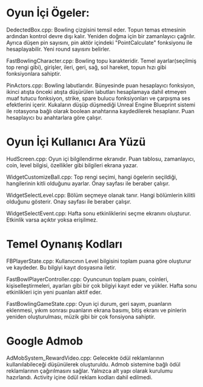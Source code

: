 # Oyun İçi Ögeler:

DedectedBox.cpp:
Bowling çizgisini temsil eder. Topun temas etmesinin ardından kontrol devre dışı kalır. Yeniden doğma için bir zamanlayıcı çağrılır. Ayrıca düşen pin sayısını, pin aktör içindeki "PointCalculate" fonksiyonu ile hesaplayabilir. Yeni round sayısını belirler.


FastBowlingCharacter.cpp:
Bowling topu karakteridir. Temel ayarlar(seçilmiş top rengi gibi), girişler, ileri, geri, sağ, sol hareket, topun hızı gibi fonksiyonlara sahiptir.


PinActors.cpp:
Bowling labutlarıdır. Bünyesinde puan hesaplayıcı fonksiyon, ikinci atışta önceki atışta düşürülen labutları hesaplamaya dahil etmeyen muaf tutucu fonksiyon, strike, spare bulucu fonksiyonları ve çarpışma ses efektlerini içerir. Kukaların düşüp düşmediği Unreal Engine Blueprint sistemi ile rotasyona bağlı olarak boolean anahtarına kaydedilerek hesaplanır. Puan hesaplayıcı bu anahtarlara göre çalışır.

# Oyun İçi Kullanıcı Ara Yüzü

HudScreen.cpp:
Oyun içi bilgilendirme ekranıdır. Puan tablosu, zamanlayıcı, coin, level bilgisi, özellikler gibi bilgileri ekrana yazar.


WidgetCustomizeBall.cpp:
Top rengi seçimi, hangi ögelerin seçildiği, hangilerinin kitli olduğunu ayarlar. Onay sayfası ile beraber çalışır.


WidgetSelectLevel.cpp:
Bölüm seçmeye olanak tanır. Hangi bölümlerin kilitli olduğunu gösterir. Onay sayfası ile beraber çalışır.

WidgetSelectEvent.cpp:
Hafta sonu etkinliklerini seçme ekranını oluşturur. Etkinlik varsa açıktır yoksa erişilmez.



# Temel Oynanış Kodları

FBPlayerState.cpp:
Kullanıcının Level bilgisini toplam puana göre oluşturur ve kaydeder. Bu bilgiyi kayıt dosyasına iletir.


FastBowlPlayerController.cpp:
Oyuncunun toplam puanı, coinleri, kişiselleştirmeleri, ayarları gibi bir çok bilgiyi kayıt eder ve yükler. Hafta sonu etkinlikleri için yeni puanları aktif eder.


FastBowlingGameState.cpp:
Oyun içi durum, geri sayım, puanların eklenmesi, yıkım sonrası puanların ekrana basımı, bitiş ekranı ve pinlerin yeniden oluşturulması, müzik gibi bir çok fonsiyona sahiptir.



# Google Admob

AdMobSystem_RewardVideo.cpp:
Gelecekte ödül reklamlarının kullanılabileceği düşünülerek oluşturuldu. Admob sistemine bağlı ödül reklamlarının çağırılmasını sağlar. Yalnızca alt yapı olarak kurulumu hazırlandı. Activity içine ödül reklam kodları dahil edilmedi.


























